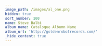 ```yaml
---
image_path: /images/al_one.png
hidden: true
sort_number: 100
name: Steve Balbi
album_name: Catalogue Albumn Name
album_url: 'http://goldenrobotrecords.com/'
_hide_content: true
---
```

